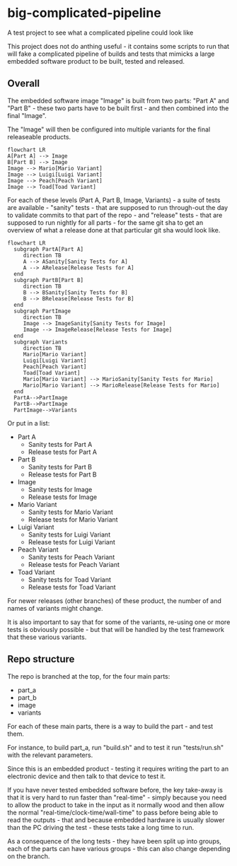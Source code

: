 # big-complicated-pipeline
A test project to see what a complicated pipeline could look like

This project does not do anthing useful - it contains some scripts to run that will fake a complicated pipeline of builds and tests that mimicks a large embedded software product to be built, tested and released.

## Overall

The embedded software image "Image" is built from two parts: "Part A" and "Part B" - these two parts have to be built first - and then combined into the final "Image".

The "Image" will then be configured into multiple variants for the final releaseable products.

```mermaid
flowchart LR
A[Part A] --> Image
B[Part B] --> Image
Image --> Mario[Mario Variant]
Image --> Luigi[Luigi Variant]
Image --> Peach[Peach Variant]
Image --> Toad[Toad Variant]
```

For each of these levels (Part A, Part B, Image, Variants) - a suite of tests are available - "sanity" tests - that are supposed to run through-out the day to validate commits to that part of the repo - and "release" tests - that are supposed to run nightly for all parts - for the same git sha to get an overview of what a release done at that particular git sha would look like.

```mermaid
flowchart LR
  subgraph PartA[Part A]
     direction TB
     A --> ASanity[Sanity Tests for A]
     A --> ARelease[Release Tests for A]
  end
  subgraph PartB[Part B]
     direction TB
     B --> BSanity[Sanity Tests for B]
     B --> BRelease[Release Tests for B]
  end
  subgraph PartImage
     direction TB
     Image --> ImageSanity[Sanity Tests for Image]
     Image --> ImageRelease[Release Tests for Image]
  end
  subgraph Variants
     direction TB
     Mario[Mario Variant]
     Luigi[Luigi Variant]
     Peach[Peach Variant]
     Toad[Toad Variant]
     Mario[Mario Variant] --> MarioSanity[Sanity Tests for Mario]
     Mario[Mario Variant] --> MarioRelease[Release Tests for Mario]
  end
  PartA-->PartImage
  PartB-->PartImage
  PartImage-->Variants
```

Or put in a list:
* Part A
  * Sanity tests for Part A
  * Release tests for Part A
* Part B
  * Sanity tests for Part B
  * Release tests for Part B
* Image
  * Sanity tests for Image
  * Release tests for Image
* Mario Variant
  * Sanity tests for Mario Variant
  * Release tests for Mario Variant
* Luigi Variant
  * Sanity tests for Luigi Variant
  * Release tests for Luigi Variant
* Peach Variant
  * Sanity tests for Peach Variant
  * Release tests for Peach Variant
* Toad Variant
  * Sanity tests for Toad Variant
  * Release tests for Toad Variant
  
For newer releases (other branches) of these product, the number of and names of variants might change.

It is also important to say that for some of the variants, re-using one or more tests is obviously possible - but that will be handled by the test framework that these various variants.

## Repo structure

The repo is branched at the top, for the four main parts:
* part_a
* part_b
* image
* variants

For each of these main parts, there is a way to build the part - and test them.

For instance, to build part_a, run "build.sh" and to test it run "tests/run.sh" with the relevant parameters.

Since this is an embedded product - testing it requires writing the part to an electronic device and then talk to that device to test it.

If you have never tested embedded software before, the key take-away is that it is very hard to run faster than "real-time" - simply because you need to allow the product to take in the input as it normally wood and then allow the normal "real-time/clock-time/wall-time" to pass before being able to read the outputs - that and because embedded hardware is usually slower than the PC driving the test - these tests take a long time to run.

As a consequence of the long tests - they have been split up into groups, each of the parts can have various groups - this can also change depending on the branch.

